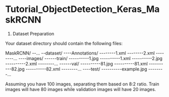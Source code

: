 # Tutorial_ObjectDetection_Keras_MaskRCNN

1. Dataset Preparation

Your dataset directory should contain the following files:

MaskRCNN/
--...
--dataset/
----Annotations/
--------1.xml
--------2.xml
--------...
----images/
------train/
----------1.jpg
----------1.xml
----------2.jpg
----------2.xml
--------...	
------val/
----------81.jpg
----------81.xml
----------82.jpg
----------82.xml
--------...
----test/
----------example.jpg
--------...

Assuming you have 100 images, separating them based on 8:2 ratio. Train images will have 80 images while validation images will have 20 images.
    


    
